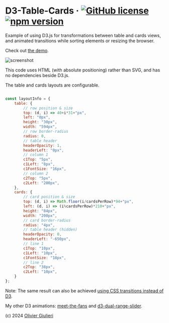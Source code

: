 # D3-Table-Cards &middot; [![GitHub license](https://img.shields.io/github/license/evoluteur/d3-table-cards)](https://github.com/evoluteur/d3-table-cards/blob/master/LICENSE) [![npm version](https://img.shields.io/npm/v/d3-table-cards)](https://www.npmjs.com/package/d3-table-cards)


Example of using D3.js for transformations between table and cards views, and animated transitions while sorting elements or resizing the browser.

Check out [the demo](https://evoluteur.github.io/d3-table-cards/).

![screenshot](https://raw.github.com/evoluteur/d3-table-cards/master/screenshot.gif)


This code uses HTML (with absolute positioning) rather than SVG, and has no dependencies beside D3.js.

The table and cards layouts are configurable.

```javascript

const layoutInfo = {
	table: {
		// row position & size
		top: (d, i) => 40+i*31+"px",
		left: "0px",
		height: "30px",
		width: "594px",
		// row border-radius
		radius: 0,
		// table header
		headerOpacity: 1,
		headerLeft: "0px",
		// column 1
		c1Top: "5px",
		c1Left: "8px",
		c1FontSize: "16px",
		// column 2
		c2Top: "5px",
		c2Left: "200px",
	},
	cards: {
		// card position & size
		top: (d, i) => Math.floor(i/cardsPerRow)*94+"px",
		left: (d, i) => (i%cardsPerRow)*210+"px",
		height: "84px",
		width: "200px",
		// card border-radius
		radius: "4px",
		// table header (hidden)
		headerOpacity: 0,
		headerLeft: "-650px",
		// line 1
		c1Top: "10px",
		c1Left: "10px",
		c1FontSize: "18px",
		// line 2
		c2Top: "38px",
		c2Left: "10px",
	}
};

```

Note: The same result can also be achieved [using CSS transitions instead of D3](https://evoluteur.github.io/isomorphic-table-cards/index.html).

My other D3 animations: [meet-the-fans](https://evoluteur.github.io/meet-the-fans) and [d3-dual-range-slider](https://evoluteur.github.io/d3-dual-range-slider).


(c) 2024 [Olivier Giulieri](https://evoluteur.github.io/)